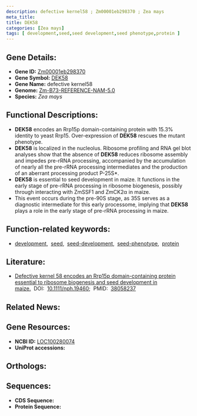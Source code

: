 ```yaml
---
description: defective kernel58 ; Zm00001eb298370 ; Zea mays
meta_title:
title: DEK58
categories: [Zea mays]
tags: [ development,seed,seed development,seed phenotype,protein ]
---
```


## Gene Details:
- **Gene ID:** [Zm00001eb298370]()
- **Gene Symbol:** <u>DEK58</u>
- **Gene Name:** defective kernel58
- **Genome:** [Zm-B73-REFERENCE-NAM-5.0]()
- **Species:** *Zea mays*

## Functional Descriptions:
   - **DEK58** encodes an Rrp15p domain-containing protein with 15.3% identity to yeast Rrp15. Over-expression of **DEK58** rescues the mutant phenotype.
   - **DEK58** is localized in the nucleolus. Ribosome profiling and RNA gel blot analyses show that the absence of **DEK58** reduces ribosome assembly and impedes pre-rRNA processing, accompanied by the accumulation of nearly all the pre-rRNA processing intermediates and the production of an aberrant processing product P-25S*.
   - **DEK58** is essential to seed development in maize. It functions in the early stage of pre-rRNA processing in ribosome biogenesis, possibly through interacting with ZmSSF1 and ZmCK2α in maize.
   - This event occurs during the pre-90S stage, as 35S serves as a diagnostic intermediate for this early processome, implying that **DEK58** plays a role in the early stage of pre-rRNA processing in maize.

## Function-related keywords:
   - [development](/tags/development/),&nbsp;&nbsp;[seed](/tags/seed/),&nbsp;&nbsp;[seed-development](/tags/seed-development/),&nbsp;&nbsp;[seed-phenotype](/tags/seed-phenotype/),&nbsp;&nbsp;[protein](/tags/protein/)

## Literature:
   - [Defective kernel 58 encodes an Rrp15p domain-containing protein essential to ribosome biogenesis and seed development in maize.](https://doi.org/10.1111/nph.19460)&nbsp;&nbsp;DOI:&nbsp;&nbsp;[10.1111/nph.19460](https://doi.org/10.1111/nph.19460);&nbsp;&nbsp;PMID:&nbsp;&nbsp;[38058237](https://pubmed.ncbi.nlm.nih.gov/38058237/)

## Related News:

## Gene Resources:
- **NCBI ID:**  [LOC100280074](https://www.ncbi.nlm.nih.gov/gene/?term=LOC100280074)
- **UniProt accessions:**  [](https://www.uniprot.org/uniprotkb//entry)

## Orthologs:

## Sequences:
- **CDS Sequence:**
- **Protein Sequence:**
